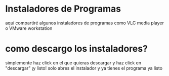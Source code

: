 # Instaladores de Programas
aquí compartiré algunos instaladores de programas como VLC media player o VMware workstation

# como descargo los instaladores?
simplemente haz click en el que quieras descargar y haz click en "descargar" ¡y listo! solo abres el instalador y ya tienes el programa ya listo
